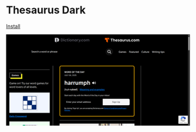 # Thesaurus Dark

[Install](https://raw.githubusercontent.com/aruncveli/userstyles/refs/heads/main/sites/thesaurus/thesaurus.user.css)

![Screenshot of page](screenshot.png)
